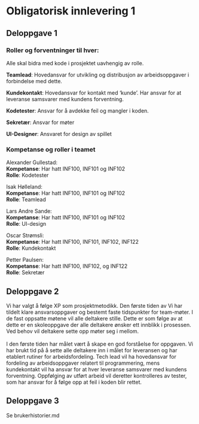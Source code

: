 # Obligatorisk innlevering 1

## Deloppgave 1

### Roller og forventninger til hver:

Alle skal bidra med kode i prosjektet uavhengig av rolle.

**Teamlead**: Hovedansvar for utvikling og distribusjon av arbeidsoppgaver i forbindelse med dette.

**Kundekontakt**: Hovedansvar for kontakt med ‘kunde’. Har ansvar for at leveranse samsvarer med kundens forventning.

**Kodetester**: Ansvar for å avdekke feil og mangler i koden.

**Sekretær**: Ansvar for møter

**UI-Designer**: Ansvaret for design av spillet

### Kompetanse og roller i teamet

Alexander Gullestad: </br>
**Kompetanse**: Har hatt INF100, INF101 og INF102</br>
**Rolle**: Kodetester

Isak Hølleland: </br>
**Kompetanse**: Har hatt INF100, INF101 og INF102 </br>
**Rolle**: Teamlead

Lars Andre Sande: </br>
**Kompetanse**: Har hatt INF100, INF101 og INF102 </br>
**Rolle**: UI-design

Oscar Strømsli: </br>
**Kompetanse**: Har hatt INF100, INF101, INF102, INF122 </br>
**Rolle**: Kundekontakt

Petter Paulsen: </br>
**Kompetanse**: Har hatt INF100, INF102, og INF122 </br>
**Rolle**: Sekretær 

## Deloppgave 2
Vi har valgt å følge XP som prosjektmetodikk. Den første tiden av
Vi har tildelt klare ansvarsoppgaver og bestemt faste tidspunkter for team-møter. 
I de fast oppsatte møtene vil alle deltakere stille. Dette er som følge av at 
dette er en skoleoppgave der alle deltakere ønsker ett innblikk i prosessen.
Ved behov vil deltakere sette opp møter seg i mellom. </br>
</br>
I den første tiden har målet vært å skape en god forståelse for oppgaven. 
Vi har brukt tid på å sette alle deltakere inn i målet for leveransen og har 
etablert rutiner for arbeidsfordeling. Tech lead vil ha hovedansvar for fordeling
av arbeidsoppgaver relatert til programmering, mens kundekontakt vil ha ansvar for
at hver leveranse samsvarer med kundens forventning. Oppfølging av utført arbeid
vil deretter kontrolleres av tester, som har ansvar for å følge opp at feil i koden blir 
rettet.

## Deloppgave 3
Se brukerhistorier.md